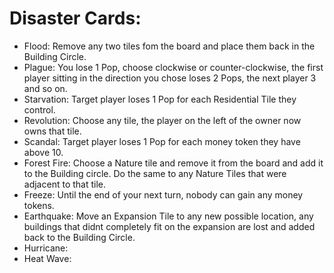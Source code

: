 # Disaster Cards:
- Flood: Remove any two tiles fom the board and place them back in the Building Circle.
- Plague: You lose 1 Pop, choose clockwise or counter-clockwise, the first player sitting in the direction you chose loses 2 Pops, the next player 3 and so on.
- Starvation: Target player loses 1 Pop for each Residential Tile they control.
- Revolution: Choose any tile, the player on the left of the owner now owns that tile.
- Scandal: Target player loses 1 Pop for each money token they have above 10.
- Forest Fire: Choose a Nature tile and remove it from the board and add it to the Building circle. Do the same to any Nature Tiles that were adjacent to that tile.
- Freeze: Until the end of your next turn, nobody can gain any money tokens.
- Earthquake: Move an Expansion Tile to any new possible location, any buildings that didnt completely fit on the expansion are lost and added back to the Building Circle.
- Hurricane: 
- Heat Wave: 
  
